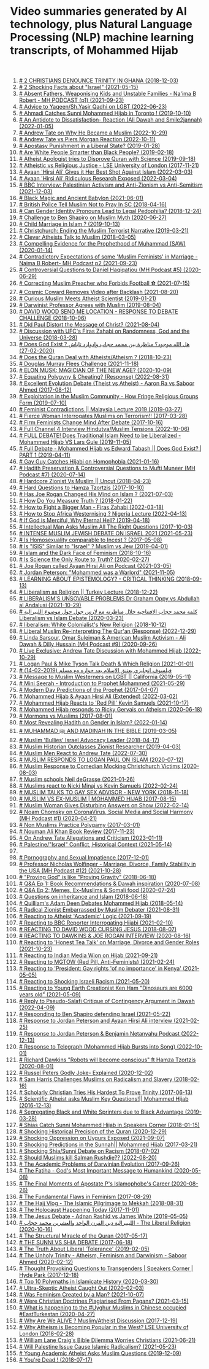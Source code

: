 # Video summaries generated by AI technology, plus Natural Language Processing (NLP) machine learning transcripts, of Mohammed Hijab <br><br>
1. [# 2 CHRISTIANS DENOUNCE TRINITY IN GHANA (2018-12-03)](2_CHRISTIANS_DENOUNCE_TRINITY_IN_GHANA.md)
2. [# 2 Shocking Facts about "Israel" (2021-05-15)](2_Shocking_Facts_about__Israel_.md)
3. [# Absent Fathers, Weaponising Kids and Unstable Families - Na'ima B Robert - MH PODCAST (p1) (2021-09-23)](Absent_Fathers,_Weaponising_Kids_and_Unstable_Families_-_Na_ima_B_Robert_-_MH_PODCAST_(p1).md)
4. [# Advice to Yaqeen/Sh.Yasir Qadhi on LGBT (2022-06-23)](Advice_to_Yaqeen_ShYasir_Qadhi_on_LGBT.md)
5. [# Ahmadi Catches Sunni Mohammed Hijab in Toronto ! (2019-10-10)](Ahmadi_Catches_Sunni_Mohammed_Hijab_in_Toronto_!.md)
6. [# An Antidote to Dissatisfaction- Reaction (Ali Dawah and Smile2jannah) (2022-01-05)](An_Antidote_to_Dissatisfaction-_Reaction_(Ali_Dawah_and_Smile2jannah).md)
7. [# Andrew Tate on Why He Became a Muslim (2022-10-29)](Andrew_Tate_on_Why_He_Became_a_Muslim.md)
8. [# Andrew Tate vs Piers Morgan Reaction (2022-10-11)](Andrew_Tate_vs_Piers_Morgan_Reaction.md)
9. [# Apostasy Punishment in a Liberal State? (2019-01-28)](Apostasy_Punishment_in_a_Liberal_State.md)
10. [# Are White People Smarter than Black People? (2019-02-18)](Are_White_People_Smarter_than_Black_People.md)
11. [# Atheist Apologist tries to Disprove Quran with Science (2019-09-18)](Atheist_Apologist_tries_to_Disprove_Quran_with_Science.md)
12. [# Atheistic vs Religious Justice  - LSE University  of London (2017-11-21)](Atheistic_vs_Religious_Justice__-_LSE_University__of_London.md)
13. [# Ayaan 'Hirsi Ali' Gives it Her Best Shot Against Islam (2022-03-03)](Ayaan__Hirsi_Ali__Gives_it_Her_Best_Shot_Against_Islam.md)
14. [# Ayaan 'Hirsi Ali' Ridiculous Research Exposed (2022-03-04)](Ayaan__Hirsi_Ali__Ridiculous_Research_Exposed.md)
15. [# BBC Interview: Palestinian Activism and Anti-Zionism vs Anti-Semitism (2021-12-03)](BBC_Interview__Palestinian_Activism_and_Anti-Zionism_vs_Anti-Semitism.md)
16. [# Black Magic and Ancient Babylon (2021-06-01)](Black_Magic_and_Ancient_Babylon.md)
17. [# British Police Tell Muslim Not to Pray In SC (2018-04-16)](British_Police_Tell_Muslim_Not_to_Pray_In_SC.md)
18. [# Can Gender Identity Pronouns Lead to Legal Pedophilia? (2018-12-24)](Can_Gender_Identity_Pronouns_Lead_to_Legal_Pedophilia.md)
19. [# Challenge to Ben Shapiro on Muslim Myth (2020-06-27)](Challenge_to_Ben_Shapiro_on_Muslim_Myth.md)
20. [# Child Marriage in Islam ? (2019-10-13)](Child_Marriage_in_Islam_.md)
21. [# Christchurch: Ending the Muslim Terrorist Narrative (2019-03-21)](Christchurch__Ending_the_Muslim_Terrorist_Narrative.md)
22. [# Clever Atheists Talk to Muslim (2018-03-05)](Clever_Atheists_Talk_to_Muslim.md)
23. [# Compelling Evidence for the Prophethood of Muhammad (SAW) (2020-01-14)](Compelling_Evidence_for_the_Prophethood_of_Muhammad_(SAW).md)
24. [# Contradictory Expectations of some 'Muslim Feminists' in Marriage - Naima B Robert- MH Podcast p2 (2021-09-23)](Contradictory_Expectations_of_some__Muslim_Feminists__in_Marriage_-_Naima_B_Robert-_MH_Podcast_p2.md)
25. [# Controversial Questions to Daniel Haqiqatjou (MH Podcast #5) (2020-06-29)](Controversial_Questions_to_Daniel_Haqiqatjou_(MH_Podcast__5).md)
26. [# Correcting Muslim Preacher who Forbids Football ⚽️ (2021-07-15)](Correcting_Muslim_Preacher_who_Forbids_Football_.md)
27. [# Cosmic Coward Removes Video after Backlash (2021-08-20)](Cosmic_Coward_Removes_Video_after_Backlash.md)
28. [# Curious Muslim Meets Atheist Scientist (2019-01-21)](Curious_Muslim_Meets_Atheist_Scientist.md)
29. [# Darwinist Professor Agrees with Muslim (2019-08-04)](Darwinist_Professor_Agrees_with_Muslim.md)
30. [# DAVID WOOD SEND ME LOCATION - RESPONSE TO DEBATE CHALLENGE (2018-10-06)](DAVID_WOOD_SEND_ME_LOCATION_-_RESPONSE_TO_DEBATE_CHALLENGE.md)
31. [# Did Paul Distort the Message of Christ? (2021-08-04)](Did_Paul_Distort_the_Message_of_Christ.md)
32. [# Discussion with UFC's Firas Zahabi on Randomness, God and the Universe (2018-03-28)](Discussion_with_UFC_s_Firas_Zahabi_on_Randomness,_God_and_the_Universe.md)
33. [# Does God Exist ? هل الله موجود؟ مناظرة بين محمد حجاب وإدوارد تاباش (2020-02-27)](Does_God_Exist__________.md)
34. [# Does the Quran Deal with Atheists/Atheism ? (2018-10-23)](Does_the_Quran_Deal_with_Atheists_Atheism_.md)
35. [# Douglas Murray Flees Challenge (2021-11-18)](Douglas_Murray_Flees_Challenge.md)
36. [# ELON MUSK: MAGICIAN OF THE NEW AGE? (2020-10-09)](ELON_MUSK__MAGICIAN_OF_THE_NEW_AGE.md)
37. [# Equating Polygyny & Cheating? (Response) (2022-08-31)](Equating_Polygyny_&_Cheating_(Response).md)
38. [# Excellent Evolution Debate (Theist vs Atheist) - Aaron Ra vs Saboor Ahmed (2017-08-12)](Excellent_Evolution_Debate_(Theist_vs_Atheist)_-_Aaron_Ra_vs_Saboor_Ahmed.md)
39. [# Exploitation in the Muslim Community -  How Fringe Religious Groups Form (2019-07-10)](Exploitation_in_the_Muslim_Community_-__How_Fringe_Religious_Groups_Form.md)
40. [# Feminist Contradictions || Malaysia Lecture 2019 (2019-03-27)](Feminist_Contradictions____Malaysia_Lecture_2019.md)
41. [# Fierce Woman Interrogates Muslims on Terrorism!! (2017-03-28)](Fierce_Woman_Interrogates_Muslims_on_Terrorism!!.md)
42. [# Firm Feminists Change Mind After Debate (2017-10-16)](Firm_Feminists_Change_Mind_After_Debate.md)
43. [# Full Channel 4 Interview Hindutva/Muslim Tensions (2022-10-06)](Full_Channel_4_Interview_Hindutva_Muslim_Tensions.md)
44. [# FULL DEBATE!  Does Traditional Islam Need to be Liberalized - Mohammed Hijab VS Lars Gule (2019-11-05)](FULL_DEBATE!__Does_Traditional_Islam_Need_to_be_Liberalized_-_Mohammed_Hijab_VS_Lars_Gule.md)
45. [# Full Debate - Mohammed Hijab vs Edward Tabash || Does God Exist? | PART 1 (2019-04-11)](Full_Debate_-_Mohammed_Hijab_vs_Edward_Tabash____Does_God_Exist___PART_1.md)
46. [# Gay Guy Catches Hijabi on Homophobia (2021-01-16)](Gay_Guy_Catches_Hijabi_on_Homophobia.md)
47. [# Hadith Preservation & Controversial Questions to  Mufti Muneer (MH Podcast #7) (2020-07-14)](Hadith_Preservation_&_Controversial_Questions_to__Mufti_Muneer_(MH_Podcast__7).md)
48. [# Hardcore Zionist Vs Muslim || Uncut (2018-04-23)](Hardcore_Zionist_Vs_Muslim____Uncut.md)
49. [# Hard Questions to Hamza Tzortzis (2017-10-10)](Hard_Questions_to_Hamza_Tzortzis.md)
50. [# Has Joe Rogan Changed His Mind on Islam ? (2021-07-03)](Has_Joe_Rogan_Changed_His_Mind_on_Islam_.md)
51. [# How Do You Measure Truth ? (2018-01-22)](How_Do_You_Measure_Truth_.md)
52. [# How to Fight a Bigger Man - Firas Zahabi (2022-03-18)](How_to_Fight_a_Bigger_Man_-_Firas_Zahabi.md)
53. [# How to Stop Africa Westernising ? Nigeria Lecture (2022-04-13)](How_to_Stop_Africa_Westernising__Nigeria_Lecture.md)
54. [# If God is Merciful, Why Eternal Hell? (2019-04-18)](If_God_is_Merciful,_Why_Eternal_Hell.md)
55. [# Intellectual Man Asks Muslim All The Right Questions (2017-10-03)](Intellectual_Man_Asks_Muslim_All_The_Right_Questions.md)
56. [# INTENSE MUSLIM JEWISH DEBATE ON ISRAEL 2021 (2021-05-23)](INTENSE_MUSLIM_JEWISH_DEBATE_ON_ISRAEL_2021.md)
57. [# Is Homosexuality comparable to Incest ? (2017-05-08)](Is_Homosexuality_comparable_to_Incest_.md)
58. [# Is "ISIS" Similar to "Israel" ? Muslim vs Jew (2019-04-01)](Is__ISIS__Similar_to__Israel___Muslim_vs_Jew.md)
59. [# Islam and the Dark Face of Feminism (2018-10-16)](Islam_and_the_Dark_Face_of_Feminism.md)
60. [# Is Science the Only Route to Truth? (2020-02-27)](Is_Science_the_Only_Route_to_Truth.md)
61. [# Joe Rogan called Ayaan Hirsi Ali on Podcast (2021-03-05)](Joe_Rogan_called_Ayaan_Hirsi_Ali_on_Podcast.md)
62. [# Jordan Peterson: "Mohammed was a Warlord" (2021-11-05)](Jordan_Peterson___Mohammed_was_a_Warlord_.md)
63. [# LEARNING ABOUT EPISTEMOLOGY? - CRITICAL THINKING (2018-09-13)](LEARNING_ABOUT_EPISTEMOLOGY_-_CRITICAL_THINKING.md)
64. [# Liberalism as Religion || Turkey Lecture (2018-12-22)](Liberalism_as_Religion____Turkey_Lecture.md)
65. [# LIBERALISM'S UNSOVABLE PROBLEMS Dr Graham Oppy vs Abdullah al Andalusi (2021-10-29)](LIBERALISM_S_UNSOVABLE_PROBLEMS_Dr_Graham_Oppy_vs_Abdullah_al_Andalusi.md)
66. [# كلمة محمد حجاب الافتتاحية خلال مناظرته مع لارس جول حول موضوع الليبرالية Liberalism vs Islam Debate (2020-03-23)](____________Liberalism_vs_Islam_Debate.md)
67. [# liberalism: White Colonialist's New Religion (2018-10-12)](liberalism__White_Colonialist_s_New_Religion.md)
68. [# Liberal Muslim Re-interpreting The Qur'an (Response) (2022-12-29)](Liberal_Muslim_Re-interpreting_The_Qur_an_(Response).md)
69. [# Linda Sarsour, Omar Suleiman & American Muslim Activism - Ali Dawah & Dilly Hussain (MH Podcast #9) (2020-09-26)](Linda_Sarsour,_Omar_Suleiman_&_American_Muslim_Activism_-_Ali_Dawah_&_Dilly_Hussain_(MH_Podcast__9).md)
70. [# Live Exclusive: Andrew Tate Discussion with Mohammed Hijab (2022-10-29)](Live_Exclusive__Andrew_Tate_Discussion_with_Mohammed_Hijab.md)
71. [# Logan Paul & Mike Tyson Talk Death & Which Religion (2021-01-01)](Logan_Paul_&_Mike_Tyson_Talk_Death_&_Which_Religion.md)
72. [# فيلسوف  إنجليزي يعتنق الإسلام بعد حواره مع مسلم (2019-02-14)](________.md)
73. [# Message to Muslim Westerners on LGBT || California (2019-05-11)](Message_to_Muslim_Westerners_on_LGBT____California.md)
74. [# Mini Seerah - Introduction to Prophet Mohammed (2021-05-29)](Mini_Seerah_-_Introduction_to_Prophet_Mohammed.md)
75. [# Modern Day Predictions of the Prophet (2017-04-07)](Modern_Day_Predictions_of_the_Prophet.md)
76. [# Mohammed Hijab & Ayaan Hirsi Ali (Extended) (2022-03-02)](Mohammed_Hijab_&_Ayaan_Hirsi_Ali_(Extended).md)
77. [# Mohammed Hijab Reacts to 'Red Pill' Kevin Samuels (2021-10-17)](Mohammed_Hijab_Reacts_to__Red_Pill__Kevin_Samuels.md)
78. [# Mohammed Hijab responds to Ricky Gervais on Atheism (2020-06-18)](Mohammed_Hijab_responds_to_Ricky_Gervais_on_Atheism.md)
79. [# Mormons vs Muslims (2017-08-01)](Mormons_vs_Muslims.md)
80. [# Most Revealing Hadith on Gender in Islam? (2022-01-14)](Most_Revealing_Hadith_on_Gender_in_Islam.md)
81. [# MUHAMMAD ﷺ AND MADINAH IN THE BIBLE (2019-03-05)](MUHAMMAD__AND_MADINAH_IN_THE_BIBLE.md)
82. [# Muslim 'Bullies' Israel Advocacy Leader (2018-04-17)](Muslim__Bullies__Israel_Advocacy_Leader.md)
83. [# Muslim Historian Outclasses Zionist Researcher (2019-04-03)](Muslim_Historian_Outclasses_Zionist_Researcher.md)
84. [# Muslim Men React to Andrew Tate (2022-07-30)](Muslim_Men_React_to_Andrew_Tate.md)
85. [# MUSLIM RESPONDS TO LOGAN PAUL ON ISLAM (2020-07-12)](MUSLIM_RESPONDS_TO_LOGAN_PAUL_ON_ISLAM.md)
86. [# Muslim Response to Comedian Mocking Christchurch Victims (2020-08-03)](Muslim_Response_to_Comedian_Mocking_Christchurch_Victims.md)
87. [# Muslim schools Neil deGrasse (2021-01-26)](Muslim_schools_Neil_deGrasse.md)
88. [# Muslims react to Nicki Minaj vs Kevin Samuels (2022-02-24)](Muslims_react_to_Nicki_Minaj_vs_Kevin_Samuels.md)
89. [# MUSLIM TALKS TO GAY SEX ADVISOR - NEW YORK (2018-11-18)](MUSLIM_TALKS_TO_GAY_SEX_ADVISOR_-_NEW_YORK.md)
90. [# MUSLIM VS EX-MUSLIM | MOHAMMED HIJAB (2017-08-15)](MUSLIM_VS_EX-MUSLIM___MOHAMMED_HIJAB.md)
91. [# Muslim Woman Gives Disturbing Answers on Show (2022-02-14)](Muslim_Woman_Gives_Disturbing_Answers_on_Show.md)
92. [# Noam Chomsky on CoronaVirus, Social Media and Social Harmony (MH Podcast #1) (2020-04-21)](Noam_Chomsky_on_CoronaVirus,_Social_Media_and_Social_Harmony_(MH_Podcast__1).md)
93. [# Non Muslims Practice Polygamy (2017-03-01)](Non_Muslims_Practice_Polygamy.md)
94. [# Nouman Ali Khan  Book Review (2017-11-23)](Nouman_Ali_Khan__Book_Review.md)
95. [# On Andrew Tate Allegations and Criticism (2023-01-11)](On_Andrew_Tate_Allegations_and_Criticism.md)
96. [# Palestine/"Israel" Conflict, Historical Context (2021-05-14)](Palestine__Israel__Conflict,_Historical_Context.md)
97. [](Part_2___Q_&_A___-_Mohammed_Hijab_vs_Edward_Tabash____Does_God_Exist___PART_2.md)
98. [# Pornography and Sexual Impatience (2017-12-01)](Pornography_and_Sexual_Impatience.md)
99. [# Professor Nicholas Wolfinger - Marriage, Divorce, Family Stability in the USA (MH Podcast #12) (2021-10-28)](Professor_Nicholas_Wolfinger_-_Marriage,_Divorce,_Family_Stability_in_the_USA_(MH_Podcast__12).md)
100. [# "Proving God" is like "Proving Gravity" (2018-06-18)](_Proving_God__is_like__Proving_Gravity_.md)
101. [# Q&A Ep 1: Book Recommendations & Dawah inspiration (2020-07-08)](Q&A_Ep_1__Book_Recommendations_&_Dawah_inspiration.md)
102. [# Q&A Ep 2: Memes, Ex-Muslims & Somali food (2020-07-24)](Q&A_Ep_2__Memes,_Ex-Muslims_&_Somali_food.md)
103. [# Questions on inheritance and Islam (2018-06-18)](Questions_on_inheritance_and_Islam.md)
104. [# Quilliam's Adam Deen Debates Mohammed Hijab (2018-05-14)](Quilliam_s_Adam_Deen_Debates_Mohammed_Hijab.md)
105. [# Radical Zionist Embarrassed by Muslim Debater (2021-08-31)](Radical_Zionist_Embarrassed_by_Muslim_Debater.md)
106. [# Reacting to Atheist 'Academic' Logic (2021-09-19)](Reacting_to_Atheist__Academic__Logic.md)
107. [# Reacting to BBC Reporter Interrogating Hijabi (2021-02-10)](Reacting_to_BBC_Reporter_Interrogating_Hijabi.md)
108. [# REACTING TO DAVID WOOD CURSING JESUS (2018-08-07)](REACTING_TO_DAVID_WOOD_CURSING_JESUS.md)
109. [# REACTING TO DAWKINS & JOE ROGAN INTERVIEW (2020-08-16)](REACTING_TO_DAWKINS_&_JOE_ROGAN_INTERVIEW.md)
110. [# Reacting to 'Honest Tea Talk' on Marriage, Divorce and Gender Roles (2021-10-23)](Reacting_to__Honest_Tea_Talk__on_Marriage,_Divorce_and_Gender_Roles.md)
111. [# Reacting to Indian Media Wion on Hijab (2021-09-21)](Reacting_to_Indian_Media_Wion_on_Hijab.md)
112. [# Reacting to  MGTOW (Red Pill, Anti-Feminists) (2021-02-24)](Reacting_to__MGTOW_(Red_Pill,_Anti-Feminists).md)
113. [# Reacting to 'President: Gay rights 'of no importance' in Kenya' (2021-05-05)](Reacting_to__President__Gay_rights__of_no_importance__in_Kenya_.md)
114. [# Reacting to Shocking Israeli Racism (2021-05-20)](Reacting_to_Shocking_Israeli_Racism.md)
115. [# Reacting to Young Earth Creationist Ken Ham "Dinosaurs are 6000 years old" (2021-05-09)](Reacting_to_Young_Earth_Creationist_Ken_Ham__Dinosaurs_are_6000_years_old_.md)
116. [# Reply to Pseudo-Salafi Critique of Contingency Argument in Dawah (2022-04-09)](Reply_to_Pseudo-Salafi_Critique_of_Contingency_Argument_in_Dawah.md)
117. [# Responding to Ben Shapiro defending Israel (2021-05-22)](Responding_to_Ben_Shapiro_defending_Israel.md)
118. [# Response to Jordan Peterson and Ayaan Hirsi Ali interview (2021-02-25)](Response_to_Jordan_Peterson_and_Ayaan_Hirsi_Ali_interview.md)
119. [# Response to Jordan Peterson & Benjamin Netanyahu Podcast (2022-12-13)](Response_to_Jordan_Peterson_&_Benjamin_Netanyahu_Podcast.md)
120. [# Response to Telegraph (Mohammed Hijab Bursts into Song) (2022-10-01)](Response_to_Telegraph_(Mohammed_Hijab_Bursts_into_Song).md)
121. [# Richard Dawkins "Robots will become conscious" ft Hamza Tzortzis (2020-08-01)](Richard_Dawkins__Robots_will_become_conscious__ft_Hamza_Tzortzis.md)
122. [# Russel Peters Godly Joke- Explained (2020-12-02)](Russel_Peters_Godly_Joke-_Explained.md)
123. [# Sam Harris Challenges Muslims on Radicalism and Slavery (2018-02-16)](Sam_Harris_Challenges_Muslims_on_Radicalism_and_Slavery.md)
124. [# Scholarly Christian Tries His Hardest To Prove Trinity (2017-06-13)](Scholarly_Christian_Tries_His_Hardest_To_Prove_Trinity.md)
125. [# Scientific Atheist asks Muslim Key Questions!|| Mohammed Hijab (2016-12-13)](Scientific_Atheist_asks_Muslim_Key_Questions!___Mohammed_Hijab.md)
126. [# Segregating Black and White Sprinters due to Black Advantage (2019-03-28)](Segregating_Black_and_White_Sprinters_due_to_Black_Advantage.md)
127. [# Shias Catch Sunni Mohammed Hijab in Speakers Corner (2018-01-15)](Shias_Catch_Sunni_Mohammed_Hijab_in_Speakers_Corner.md)
128. [# Shocking Historical Precision of the Quran (2020-12-29)](Shocking_Historical_Precision_of_the_Quran.md)
129. [# Shocking  Oppression on Uygurs Exposed (2021-09-07)](Shocking__Oppression_on_Uygurs_Exposed.md)
130. [# Shocking Predictions in the Sunnah|| Mohammed Hijab (2017-03-21)](Shocking_Predictions_in_the_Sunnah___Mohammed_Hijab.md)
131. [# Shocking Shia/Sunni Debate on Racism (2018-07-02)](Shocking_Shia_Sunni_Debate_on_Racism.md)
132. [# Should Muslims kill Salman Rushdie?? (2022-08-20)](Should_Muslims_kill_Salman_Rushdie.md)
133. [# The Academic Problems of Darwinian Evolution (2017-09-26)](The_Academic_Problems_of_Darwinian_Evolution.md)
134. [# The Fatiha - God's Most Important Message to Humankind (2020-05-08)](The_Fatiha_-_God_s_Most_Important_Message_to_Humankind.md)
135. [# The Final Moments of  Apostate P's Islamophobe's Career (2020-08-26)](The_Final_Moments_of__Apostate_P_s_Islamophobe_s_Career.md)
136. [# The Fundamental Flaws in Feminism (2017-08-29)](The_Fundamental_Flaws_in_Feminism.md)
137. [# The Hajj Vlog - The Islamic Pilgrimage to Mekkah (2018-08-31)](The_Hajj_Vlog_-_The_Islamic_Pilgrimage_to_Mekkah.md)
138. [# The Holocaust Happening Today (2017-11-01)](The_Holocaust_Happening_Today.md)
139. [# The Jesus Debate - Adnan Rashid vs James White (2019-05-05)](The_Jesus_Debate_-_Adnan_Rashid_vs_James_White.md)
140. [# الليبيرالية  دين القرن الواحد والعشرين   محمد حجاب - The Liberal Religion (2020-10-16)](__________-_The_Liberal_Religion.md)
141. [# The Structural Miracle of the Quran (2017-05-17)](The_Structural_Miracle_of_the_Quran.md)
142. [# THE SUNNI VS SHIA DEBATE (2017-06-18)](THE_SUNNI_VS_SHIA_DEBATE.md)
143. [# The Truth About Liberal 'Tolerance' (2019-02-05)](The_Truth_About_Liberal__Tolerance_.md)
144. [# The Unholy Trinity - Atheism, Feminism and Darwinism - Saboor Ahmed (2020-02-12)](The_Unholy_Trinity_-_Atheism,_Feminism_and_Darwinism_-_Saboor_Ahmed.md)
145. [# Thought Provoking Questions to Transgenders | Speakers Corner | Hyde Park (2017-12-18)](Thought_Provoking_Questions_to_Transgenders___Speakers_Corner___Hyde_Park.md)
146. [# Top 10 Polymaths in Islamicate History (2020-03-30)](Top_10_Polymaths_in_Islamicate_History.md)
147. [# Ultra-Skeptic Atheist Caught Out (2020-02-03)](Ultra-Skeptic_Atheist_Caught_Out.md)
148. [# Was Feminism Created by a Man? (2021-10-07)](Was_Feminism_Created_by_a_Man.md)
149. [# Were Christian Doctrines Plagiarised From Pagans? (2021-03-15)](Were_Christian_Doctrines_Plagiarised_From_Pagans.md)
150. [# What is happening to the #Uyghur Muslims in Chinese occupied #EastTurkestan (2020-04-27)](What_is_happening_to_the__Uyghur_Muslims_in_Chinese_occupied__EastTurkestan.md)
151. [# Why Are We ALIVE ? Muslim/Atheist Discussion (2017-12-19)](Why_Are_We_ALIVE__Muslim_Atheist_Discussion.md)
152. [# Why Atheism is Becoming Popular in the West? LSE University of London (2018-02-28)](Why_Atheism_is_Becoming_Popular_in_the_West_LSE_University_of_London.md)
153. [# William Lane Craig's Bible Dilemma Worries Christians (2021-06-21)](William_Lane_Craig_s_Bible_Dilemma_Worries_Christians.md)
154. [# Will Palestine Issue Cause Islamic Radicalism? (2021-05-23)](Will_Palestine_Issue_Cause_Islamic_Radicalism.md)
155. [# Young Academic Atheist Asks Muslim Questions (2019-12-09)](Young_Academic_Atheist_Asks_Muslim_Questions.md)
156. [# You're Dead ! (2018-07-17)](You_re_Dead_!.md)
